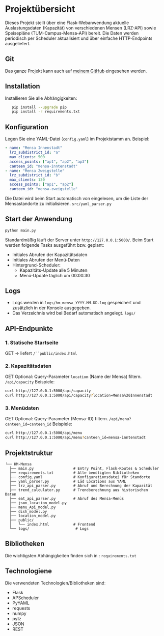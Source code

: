 # Projektübersicht
Dieses Projekt stellt über eine Flask-Webanwendung aktuelle Auslastungsdaten (Kapazität) von verschiedenen Mensen (LRZ-API) sowie Speisepläne (TUM-Campus-Mensa-API) bereit. Die Daten werden periodisch per Scheduler aktualisiert und über einfache HTTP-Endpoints ausgeliefert.
## Git

Das ganze Projekt kann auch auf [meinem GitHub](https://github.com/adrian-immel/HM-Mensa/tree/Abgabe) eingesehen werden.

## Installation
Installieren Sie alle Abhängigkeiten:
``` bash
   pip install --upgrade pip
   pip install -r requirements.txt
```
## Konfiguration
Legen Sie eine YAML-Datei (`config.yaml`) im Projektstamm an. Beispiel:
``` yaml
- name: "Mensa Innenstadt"
  lrz_subdistrict_id: "a"
  max_clients: 500
  access_points: ["ap1", "ap2", "ap3"]
  canteen_id: "mensa-inntenstadt"
- name: "Mensa Zweigstelle"
  lrz_subdistrict_id: "b"
  max_clients: 130
  access_points: ["ap1", "ap2"]
  canteen_id: "mensa-zweigstelle"
```
Die Datei wird beim Start automatisch von eingelesen, um die Liste der Mensastandorte zu initialisieren. `src/yaml_parser.py`
## Start der Anwendung
``` bash
python main.py
```
Standardmäßig läuft der Server unter `http://127.0.0.1:5000/`.
Beim Start werden folgende Tasks ausgeführt bzw. geplant:
- Initiales Abrufen der Kapazitätsdaten
- Initiales Abrufen der Menü-Daten
- Hintergrund-Scheduler:
    - Kapazitäts-Update alle 5 Minuten
    - Menü-Update täglich um 00:00:30

## Logs
- Logs werden in `logs/hm_mensa_YYYY-MM-DD.log` gespeichert und zusätzlich in der Konsole ausgegeben.
- Das Verzeichnis wird bei Bedarf automatisch angelegt. `logs/`

## API-Endpunkte
### 1. Statische Startseite
GET
→ liefert `/``public/index.html`
### 2. Kapazitätsdaten
GET
Optional: Query-Parameter `location` (Name der Mensa) filtern. `/api/capacity`
Beispiele:
``` bash
curl http://127.0.0.1:5000/api/capacity
curl http://127.0.0.1:5000/api/capacity?location=Mensa%20Innenstadt
```
### 3. Menüdaten
GET
Optional: Query-Parameter (Mensa-ID) filtern. `/api/menu?canteen_id=canteen_id`
Beispiele:
``` bash
curl http://127.0.0.1:5000/api/menu
curl http://127.0.0.1:5000/api/menu?canteen_id=mensa-inntenstadt
```
## Projektstruktur
```
└── HM-Mensa 
  ├── main.py                  # Entry Point, Flask-Routes & Scheduler
  ├── requirements.txt         # Alle benötigten Bibliotheken
  ├── config.yaml              # Konfigurationsdatei für Standorte
  ├── yaml_parser.py           # Läd Locations aus YAML
  ├── lrz_api_parser.py        # Abruf und Berechnung der Kapazität
  ├── trend_calculator.py      # Trendberechnung aus historischen Daten
  ├── eat_api_parser.py        # Abruf des Mensa-Menüs
  ├── json_location_model.py
  ├── menu_Api_model.py
  ├── dish_model.py
  ├── location_model.py  
  ├── public/
  │   └── index.html           # Frontend
  └── logs/                     # Logs

```
## Bibliotheken
Die wichtigsten Abhängigkeiten finden sich in : `requirements.txt`
## Technologiene
Die verwendeten Technologien/Bibliotheken sind:
- Flask
- APScheduler
- PyYAML
- requests
- numpy
- pytz
- JSON
- REST
